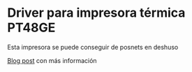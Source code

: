 # Driver para impresora térmica PT48GE
Esta impresora se puede conseguir de posnets en deshuso

[Blog post](https://martinnievas.com/myblog/2024-05-18-impresora-termica/) con más información
